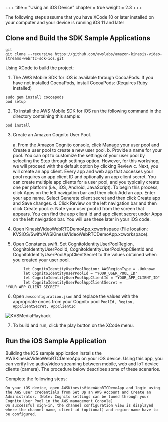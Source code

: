 +++
title = "Using an iOS Device"
chapter = true
weight = 2.3
+++

The following steps assume that you have XCode 10 or later installed on your computer and your device is running iOS 11 and later


## Clone and Build the SDK Sample Applications

```
git
git clone --recursive https://github.com/awslabs/amazon-kinesis-video-streams-webrtc-sdk-ios.git
```

Using XCode to build the project:

1. The AWS Mobile SDK for iOS is available through CocoaPods. If you have not installed CocoaPods, install CocoaPods: (Requires Ruby installed)
```
sudo gem install cocoapods
pod setup
```
2. To install the AWS Mobile SDK for iOS run the following command in the directory containing this sample:
```
pod install
```
3. Create an Amazon Cognito User Pool. 

    a. From the Amazon Cognito console, click Manage your user pool and Create a user pool to create a new user pool.
    b. Provide a name for your pool. You can opt to customize the settings of your user pool by selecting the Step through settings option. However, for this workshop, we will proceed with the default option by clicking Review 
    c. Next, you will create an app client. Every app and web app that accesses your pool requires an app client ID and optionally an app client secret. You can create multiple app clients for a user pool, and you typically create one per platform (i.e., iOS, Android, JavaScript). To begin this process, click Apps on the left navigation bar and then click Add an app. Enter your app name. Select Generate client secret and then click Create app and Save changes.
    d. Click Review on the left navigation bar and then click Create pool.
    e. Note your user pool id from the screen that appears. You can find the app client id and app client secret under Apps on the left navigation bar.  You will use these later in your iOS code.

4. Open KinesisVideoWebRTCDemoApp.xcworkspace (File location: KVSiOS/Swift/AWSKinesisVideoWebRTCDemoApp.xcworkspace).

5. Open Constants.swift. Set CognitoIdentityUserPoolRegion, CognitoIdentityUserPoolId, CognitoIdentityUserPoolAppClientId and CognitoIdentityUserPoolAppClientSecret to the values obtained when you created your user pool.

```
        let CognitoIdentityUserPoolRegion: AWSRegionType = .Unknown
        let CognitoIdentityUserPoolId = "YOUR_USER_POOL_ID"
        let CognitoIdentityUserPoolAppClientId = "YOUR_APP_CLIENT_ID"
        let CognitoIdentityUserPoolAppClientSecret = "YOUR_APP_CLIENT_SECRET"
```

6. Open `awsconfiguration.json` and replace the values with the appropriate onces from your Cognito pool `PoolId, Region, AppClientSecret, AppClientId`


![KVSMediaPlayback](/images/appconfiguration.png)

7. To build and run, click the play button on the XCode menu. 

## Run the iOS Sample Application

Building the iOS sample application installs the AWSKinesisVideoWebRTCDemoApp on your iOS device. Using this app, you can verify live audio/video streaming between mobile, web and IoT device clients (camera). The procedure below describes some of these scenarios.

Complete the following steps:

    On your iOS device, open AWSKinesisVideoWebRTCDemoApp and login using the AWS user credentials from Set Up an AWS Account and Create an Administrator. (Note: Cognito settings can be tuned through your Cognito User Pool in the AWS management Console)
    On successful sign-in, the channel configuration view is displayed where the channel-name, client-id (optional) and region-name have to be configured.
